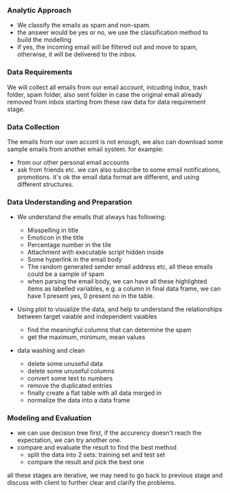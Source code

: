 ### Analytic Approach
- We classify the emails as spam and non-spam.
- the answer would be yes or no, we use the classification method to build the modelling
- if yes, the incoming email will be filtered out and move to spam, otherwise, it will be delivered to the inbox.

### Data Requirements
We will collect all emails from our email account, inlcuding indox, trash folder, spam folder, also sent folder in case the original email already removed from inbox
starting from these raw data for data requirement stage.

### Data Collection
The emails from our own accont is not enough, we also can download some sample emails from another email system. 
for example:
- from our other personal email accounts
- ask from friends etc.
we can also subscribe to some email notifications, promotions.
it's ok the email data format are different, and using different structures.

### Data Understanding and Preparation
- We understand the emails that always has following:
  - Misspelling in title
  - Emoticon in the title
  - Percentage number in the tile
  - Attachment with executable script hidden inside
  - Some hyperlink in the email body
  - The random generated sender email address
  etc, all these emails could be a sample of spam
  - when parsing the email body, we can have all these highlighted items as labelled variables, e.g. a column in final data frame, we can have 1 present yes, 0 present no in the table.
  
- Using plot to visualize the data, and help to understand the relationships between target vaiable and independent vaiables
  - find the meaningful columns that can determine the spam
  - get the maximum, minimum, mean values
  
- data washing and clean
  - delete some unuseful data
  - delete some unuseful columns
  - convert some text to numbers
  - remove the duplicated entries
  - finally create a flat table with all data merged in
  - normalize the data into a data frame

  
### Modeling and Evaluation
- we can use decision tree first, if the accurency doesn't reach the expectation, we can try another one.
- compare and evaluate the result to find the best method
  - split the data into 2 sets: training set and test set
  - compare the result and pick the best one

all these stages are iterative, we may need to go back to previous stage and discuss with client to further clear and clarify the problems.
